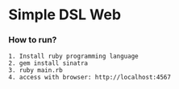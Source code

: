 # Simple DSL Web

### How to run?
```
1. Install ruby programming language
2. gem install sinatra
3. ruby main.rb
4. access with browser: http://localhost:4567
```